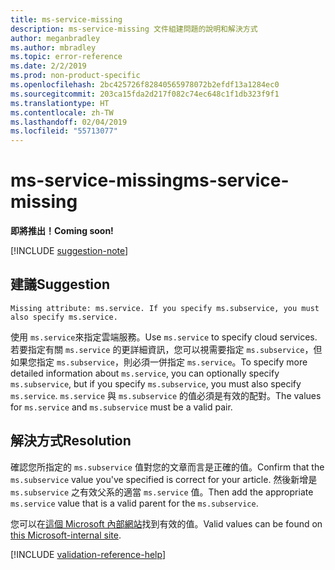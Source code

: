 ```yaml
---
title: ms-service-missing
description: ms-service-missing 文件組建問題的說明和解決方式
author: meganbradley
ms.author: mbradley
ms.topic: error-reference
ms.date: 2/2/2019
ms.prod: non-product-specific
ms.openlocfilehash: 2bc425726f82840565978072b2efdf13a1284ec0
ms.sourcegitcommit: 203ca15fda2d217f082c74ec648c1f1db323f9f1
ms.translationtype: HT
ms.contentlocale: zh-TW
ms.lasthandoff: 02/04/2019
ms.locfileid: "55713077"
---
```

# <a name="ms-service-missing"></a><span data-ttu-id="443c6-103">ms-service-missing</span><span class="sxs-lookup"><span data-stu-id="443c6-103">ms-service-missing</span></span>

<span data-ttu-id="443c6-104">**即將推出！**</span><span class="sxs-lookup"><span data-stu-id="443c6-104">**Coming soon!**</span></span>

[!INCLUDE [suggestion-note](includes/suggestion-note.md)]

## <a name="suggestion"></a><span data-ttu-id="443c6-105">建議</span><span class="sxs-lookup"><span data-stu-id="443c6-105">Suggestion</span></span>

`Missing attribute: ms.service. If you specify ms.subservice, you must also specify ms.service.`

<span data-ttu-id="443c6-106">使用 `ms.service`來指定雲端服務。</span><span class="sxs-lookup"><span data-stu-id="443c6-106">Use `ms.service` to specify cloud services.</span></span> <span data-ttu-id="443c6-107">若要指定有關 `ms.service` 的更詳細資訊，您可以視需要指定 `ms.subservice`，但如果您指定 `ms.subservice`，則必須一併指定 `ms.service`。</span><span class="sxs-lookup"><span data-stu-id="443c6-107">To specify more detailed information about `ms.service`, you can optionally specify `ms.subservice`, but if you specify `ms.subservice`, you must also specify `ms.service`.</span></span> <span data-ttu-id="443c6-108">`ms.service` 與 `ms.subservice` 的值必須是有效的配對。</span><span class="sxs-lookup"><span data-stu-id="443c6-108">The values for `ms.service` and `ms.subservice` must be a valid pair.</span></span>

## <a name="resolution"></a><span data-ttu-id="443c6-109">解決方式</span><span class="sxs-lookup"><span data-stu-id="443c6-109">Resolution</span></span>

<span data-ttu-id="443c6-110">確認您所指定的 `ms.subservice` 值對您的文章而言是正確的值。</span><span class="sxs-lookup"><span data-stu-id="443c6-110">Confirm that the `ms.subservice` value you've specified is correct for your article.</span></span> <span data-ttu-id="443c6-111">然後新增是 `ms.subservice` 之有效父系的適當 `ms.service` 值。</span><span class="sxs-lookup"><span data-stu-id="443c6-111">Then add the appropriate `ms.service` value that is a valid parent for the `ms.subservice`.</span></span>

<span data-ttu-id="443c6-112">您可以在[這個 Microsoft 內部網站](https://docsmetadatatool.azurewebsites.net/whitelists)找到有效的值。</span><span class="sxs-lookup"><span data-stu-id="443c6-112">Valid values can be found on [this Microsoft-internal site](https://docsmetadatatool.azurewebsites.net/whitelists).</span></span>

<!--make sure to add this file to your includes folder and verify the path-->
[!INCLUDE [validation-reference-help](includes/validation-reference-help.md)]
